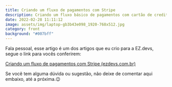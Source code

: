 ```yaml
---
title: Criando um fluxo de pagamentos com Stripe
description: Criando um fluxo básico de pagamentos com cartão de credito
date: 2022-02-28 11:11:12
image: assets/img/laptop-gb3b43e098_1920-768x512.jpg
category: front
background: "#007bff"
---
```

Fala pessoal, esse artigo é um dos artigos que eu crio para a EZ.devs, segue o link para vocês conferirem:

<!--StartFragment-->

[Criando um fluxo de pagamentos com Stripe (ezdevs.com.br)](https://ezdevs.com.br/fluxo-de-pagamentos-com-str/)

<!--EndFragment-->

Se você tem alguma dúvida ou sugestão, não deixe de comentar aqui embaixo, até a próxima.😉